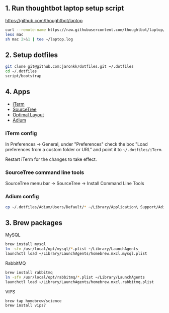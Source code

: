 ## 1. Run thoughtbot laptop setup script

https://github.com/thoughtbot/laptop
```sh
curl --remote-name https://raw.githubusercontent.com/thoughtbot/laptop/master/mac
less mac
sh mac 2>&1 | tee ~/laptop.log
```

## 2. Setup dotfiles
```sh
git clone git@github.com:jaronkk/dotfiles.git ~/.dotfiles
cd ~/.dotfiles
script/bootstrap
```

## 4. Apps

* [iTerm](https://www.iterm2.com/downloads.html)
* [SourceTree](https://www.sourcetreeapp.com/download/)
* [Optimal Layout](https://itunes.apple.com/us/app/optimal-layout/id412627292?mt=12)
* [Adium](https://adium.im/)

### iTerm config
In Preferences -> General, under "Preferences" check the box "Load preferences from a custom folder or URL" and point it to `~/.dotfiles/iTerm`.

Restart iTerm for the changes to take effect.

### SourceTree command line tools
SourceTree menu bar -> SourceTree -> Install Command Line Tools

### Adium config
```sh
cp ~/.dotfiles/Adium/Users/Default/* ~/Library/Application\ Support/Adium\ 2.0/Users/Default/
```

## 3. Brew packages

MySQL
```sh
brew install mysql
ln -sfv /usr/local/opt/mysql/*.plist ~/Library/LaunchAgents
launchctl load ~/Library/LaunchAgents/homebrew.mxcl.mysql.plist
```

RabbitMQ
```sh
brew install rabbitmq
ln -sfv /usr/local/opt/rabbitmq/*.plist ~/Library/LaunchAgents
launchctl load ~/Library/LaunchAgents/homebrew.mxcl.rabbitmq.plist
```

VIPS
```sh
brew tap homebrew/science
brew install vips7
```
